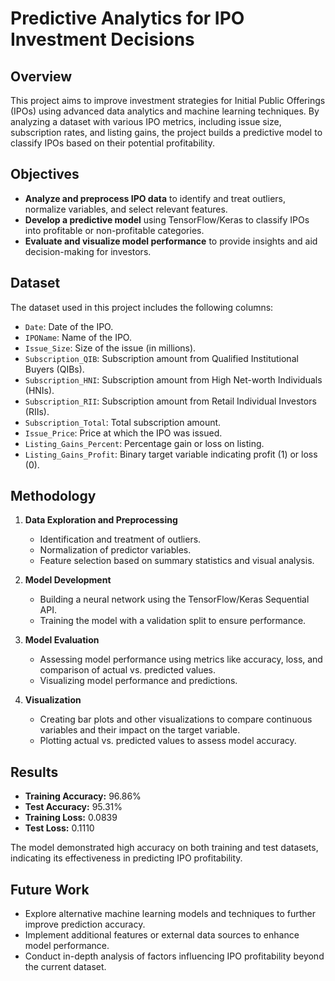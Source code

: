 # Predictive Analytics for IPO Investment Decisions

## Overview

This project aims to improve investment strategies for Initial Public Offerings (IPOs) using advanced data analytics and machine learning techniques. By analyzing a dataset with various IPO metrics, including issue size, subscription rates, and listing gains, the project builds a predictive model to classify IPOs based on their potential profitability.

## Objectives

- **Analyze and preprocess IPO data** to identify and treat outliers, normalize variables, and select relevant features.
- **Develop a predictive model** using TensorFlow/Keras to classify IPOs into profitable or non-profitable categories.
- **Evaluate and visualize model performance** to provide insights and aid decision-making for investors.

## Dataset

The dataset used in this project includes the following columns:

- `Date`: Date of the IPO.
- `IPOName`: Name of the IPO.
- `Issue_Size`: Size of the issue (in millions).
- `Subscription_QIB`: Subscription amount from Qualified Institutional Buyers (QIBs).
- `Subscription_HNI`: Subscription amount from High Net-worth Individuals (HNIs).
- `Subscription_RII`: Subscription amount from Retail Individual Investors (RIIs).
- `Subscription_Total`: Total subscription amount.
- `Issue_Price`: Price at which the IPO was issued.
- `Listing_Gains_Percent`: Percentage gain or loss on listing.
- `Listing_Gains_Profit`: Binary target variable indicating profit (1) or loss (0).

## Methodology

1. **Data Exploration and Preprocessing**
   - Identification and treatment of outliers.
   - Normalization of predictor variables.
   - Feature selection based on summary statistics and visual analysis.

2. **Model Development**
   - Building a neural network using the TensorFlow/Keras Sequential API.
   - Training the model with a validation split to ensure performance.

3. **Model Evaluation**
   - Assessing model performance using metrics like accuracy, loss, and comparison of actual vs. predicted values.
   - Visualizing model performance and predictions.

4. **Visualization**
   - Creating bar plots and other visualizations to compare continuous variables and their impact on the target variable.
   - Plotting actual vs. predicted values to assess model accuracy.

## Results

- **Training Accuracy:** 96.86%
- **Test Accuracy:** 95.31%
- **Training Loss:** 0.0839
- **Test Loss:** 0.1110

The model demonstrated high accuracy on both training and test datasets, indicating its effectiveness in predicting IPO profitability.

## Future Work

- Explore alternative machine learning models and techniques to further improve prediction accuracy.
- Implement additional features or external data sources to enhance model performance.
- Conduct in-depth analysis of factors influencing IPO profitability beyond the current dataset.

